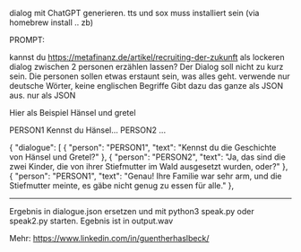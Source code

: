 dialog mit ChatGPT generieren. tts und sox muss installiert sein (via homebrew install .. zb) 


PROMPT:


kannst du  https://metafinanz.de/artikel/recruiting-der-zukunft  als lockeren dialog zwischen 2 personen erzählen lassen? Der Dialog soll nicht zu kurz sein. 
Die personen sollen etwas erstaunt sein, was alles geht.
verwende nur deutsche Wörter, keine englischen Begriffe
Gibt dazu das ganze als JSON aus. nur als JSON

Hier als Beispiel Hänsel und gretel

PERSON1 Kennst du Hänsel...
PERSON2 ...

{
  "dialogue": [
    {
      "person": "PERSON1",
      "text": "Kennst du die Geschichte von Hänsel und Gretel?"
    },
    {
      "person": "PERSON2",
      "text": "Ja, das sind die zwei Kinder, die von ihrer Stiefmutter im Wald ausgesetzt wurden, oder?"
    },
    {
      "person": "PERSON1",
      "text": "Genau! Ihre Familie war sehr arm, und die Stiefmutter meinte, es gäbe nicht genug zu essen für alle."
    },

---

Ergebnis in dialogue.json ersetzen und mit 
python3 speak.py
oder speak2.py starten. Egebnis ist in output.wav 

    
Mehr: https://www.linkedin.com/in/guentherhaslbeck/
